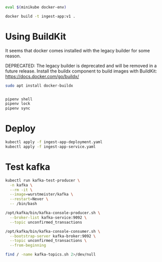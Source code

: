
```bash
eval $(minikube docker-env)
```

```bash
docker build -t ingest-app:v1 .
```

# Using BuildKit
It seems that docker comes installed with the legacy builder for some reason.

DEPRECATED: The legacy builder is deprecated and will be removed in a future release.
            Install the buildx component to build images with BuildKit:
            https://docs.docker.com/go/buildx/

```bash
sudo apt install docker-buildx
```

```bash

pipenv shell
pipenv lock
pipenv sync
```

# Deploy
```bash
kubectl apply -f ingest-app-deployment.yaml
kubectl apply -f ingest-app-service.yaml
```

# Test kafka
```bash
kubectl run kafka-test-producer \
  -n kafka \
  --rm -it \
  --image=wurstmeister/kafka \
  --restart=Never \
  -- /bin/bash
```

```bash
/opt/kafka/bin/kafka-console-producer.sh \
  --broker-list kafka-service:9092 \
  --topic unconfirmed_transactions
```

```bash
/opt/kafka/bin/kafka-console-consumer.sh \
  --bootstrap-server kafka-broker:9092 \
  --topic unconfirmed_transactions \
  --from-beginning
```

```bash
find / -name kafka-topics.sh 2>/dev/null
```